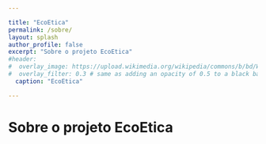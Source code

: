 ```yaml
---

title: "EcoEtica"
permalink: /sobre/
layout: splash
author_profile: false
excerpt: "Sobre o projeto EcoEtica"
#header:
#  overlay_image: https://upload.wikimedia.org/wikipedia/commons/b/bd/Wall_street_of_the_tombs_sacred_way_Kerameikos_Athens.jpg
#  overlay_filter: 0.3 # same as adding an opacity of 0.5 to a black background
  caption: "EcoEtica"

---
```


# Sobre o projeto EcoEtica
